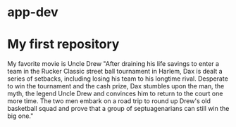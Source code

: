 # app-dev
# My first repository
My favorite movie is Uncle Drew "After draining his life savings to enter a team in the Rucker Classic street ball tournament in Harlem, Dax is dealt a series of setbacks, including losing his team to his longtime rival. Desperate to win the tournament and the cash prize, Dax stumbles upon the man, the myth, the legend Uncle Drew and convinces him to return to the court one more time. The two men embark on a road trip to round up Drew's old basketball squad and prove that a group of septuagenarians can still win the big one."

